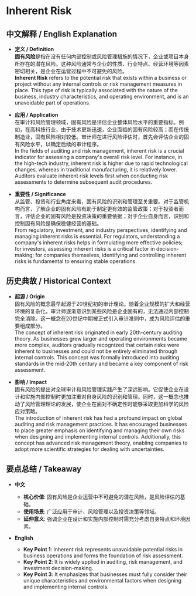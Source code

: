 # Inherent Risk

## 中文解释 / English Explanation

* **定义 / Definition**  
  **固有风险**是指在没有任何内部控制或风险管理措施的情况下，企业或项目本身所存在的潜在风险。这种风险通常与企业的性质、行业特点、经营环境等因素密切相关，是企业在运营过程中不可避免的风险。  
  **Inherent Risk** refers to the potential risk that exists within a business or project without any internal controls or risk management measures in place. This type of risk is typically associated with the nature of the business, industry characteristics, and operating environment, and is an unavoidable part of operations.

* **应用 / Application**  
  在审计和风险管理领域，固有风险是评估企业整体风险水平的重要指标。例如，在高科技行业，由于技术更新迅速，企业面临的固有风险较高；而在传统制造业，固有风险相对较低。审计师在进行风险评估时，首先会评估企业的固有风险水平，以确定后续的审计程序。  
  In the fields of auditing and risk management, inherent risk is a crucial indicator for assessing a company's overall risk level. For instance, in the high-tech industry, inherent risk is higher due to rapid technological changes, whereas in traditional manufacturing, it is relatively lower. Auditors evaluate inherent risk levels first when conducting risk assessments to determine subsequent audit procedures.

* **重要性 / Significance**  
  从监管、投资和行业角度来看，固有风险的识别和管理至关重要。对于监管机构而言，了解企业的固有风险有助于制定更有效的监管政策；对于投资者而言，评估企业的固有风险是投资决策的重要依据；对于企业自身而言，识别和控制固有风险是确保稳健经营的基础。  
  From regulatory, investment, and industry perspectives, identifying and managing inherent risks is essential. For regulators, understanding a company's inherent risks helps in formulating more effective policies; for investors, assessing inherent risks is a critical factor in decision-making; for companies themselves, identifying and controlling inherent risks is fundamental to ensuring stable operations.

## 历史典故 / Historical Context

* **起源 / Origin**  
  固有风险的概念最早起源于20世纪初的审计理论。随着企业规模的扩大和经营环境的复杂化，审计师逐渐意识到某些风险是企业固有的，无法通过内部控制完全消除。这一概念在20世纪中期被正式引入审计准则中，成为风险评估的重要组成部分。  
  The concept of inherent risk originated in early 20th-century auditing theory. As businesses grew larger and operating environments became more complex, auditors gradually recognized that certain risks were inherent to businesses and could not be entirely eliminated through internal controls. This concept was formally introduced into auditing standards in the mid-20th century and became a key component of risk assessment.

* **影响 / Impact**  
  固有风险的提出对全球审计和风险管理实践产生了深远影响。它促使企业在设计和实施内部控制时更加注重对自身风险的识别和管理。同时，这一概念也推动了风险管理理论的发展，使企业在面对不确定性时能够采取更加科学的风险应对策略。  
  The introduction of inherent risk has had a profound impact on global auditing and risk management practices. It has encouraged businesses to place greater emphasis on identifying and managing their own risks when designing and implementing internal controls. Additionally, this concept has advanced risk management theory, enabling companies to adopt more scientific strategies for dealing with uncertainties.

## 要点总结 / Takeaway

* **中文**  
  - **核心价值**: 固有风险是企业运营中不可避免的潜在风险，是风险评估的基础。  
  - **使用场景**: 广泛应用于审计、风险管理以及投资决策等领域。  
  - **延伸意义**: 强调企业在设计和实施内部控制时需充分考虑自身特点和环境因素。

* **English**  
  - **Key Point 1**: Inherent risk represents unavoidable potential risks in business operations and forms the foundation of risk assessment.  
  - **Key Point 2**: It is widely applied in auditing, risk management, and investment decision-making.  
  - **Key Point 3**: It emphasizes that businesses must fully consider their unique characteristics and environmental factors when designing and implementing internal controls.